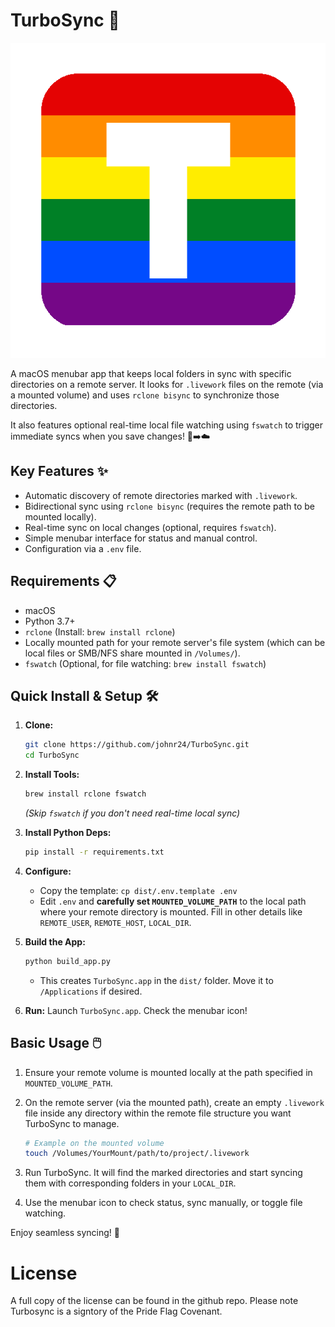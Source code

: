 # TurboSync 🚀

![the turbo link icon which is a gay pride flag with the letter T in the middle of it, the icon has rounded corners much like any other app icon](turbo_sync/icon.png)

A macOS menubar app that keeps local folders in sync with specific directories on a remote server. It looks for `.livework` files on the remote (via a mounted volume) and uses `rclone bisync` to synchronize those directories.

It also features optional real-time local file watching using `fswatch` to trigger immediate syncs when you save changes! 💾➡️☁️

## Key Features ✨

*   Automatic discovery of remote directories marked with `.livework`.
*   Bidirectional sync using `rclone bisync` (requires the remote path to be mounted locally).
*   Real-time sync on local changes (optional, requires `fswatch`).
*   Simple menubar interface for status and manual control.
*   Configuration via a `.env` file.

## Requirements 📋

*   macOS
*   Python 3.7+
*   `rclone` (Install: `brew install rclone`)
*   Locally mounted path for your remote server's file system (which can be local files or SMB/NFS share mounted in `/Volumes/`).
*   `fswatch` (Optional, for file watching: `brew install fswatch`)



## Quick Install & Setup 🛠️

1.  **Clone:**
    ```bash
    git clone https://github.com/johnr24/TurboSync.git
    cd TurboSync
    ```

2.  **Install Tools:**
    ```bash
    brew install rclone fswatch
    ```
    *(Skip `fswatch` if you don't need real-time local sync)*

3.  **Install Python Deps:**
    ```bash
    pip install -r requirements.txt
    ```

4.  **Configure:**
    *   Copy the template: `cp dist/.env.template .env`
    *   Edit `.env` and **carefully set `MOUNTED_VOLUME_PATH`** to the local path where your remote directory is mounted. Fill in other details like `REMOTE_USER`, `REMOTE_HOST`, `LOCAL_DIR`.

5.  **Build the App:**
    ```bash
    python build_app.py
    ```
    *   This creates `TurboSync.app` in the `dist/` folder. Move it to `/Applications` if desired.

6.  **Run:** Launch `TurboSync.app`. Check the menubar icon!

## Basic Usage 🖱️

1.  Ensure your remote volume is mounted locally at the path specified in `MOUNTED_VOLUME_PATH`.
2.  On the remote server (via the mounted path), create an empty `.livework` file inside any directory within the remote file structure you want TurboSync to manage.

    ```bash
    # Example on the mounted volume
    touch /Volumes/YourMount/path/to/project/.livework
    ```
3.  Run TurboSync. It will find the marked directories and start syncing them with corresponding folders in your `LOCAL_DIR`.
4.  Use the menubar icon to check status, sync manually, or toggle file watching.

Enjoy seamless syncing! 🎉


# License 

A full copy of the license can be found in the github repo.
Please note Turbosync is a signtory of the Pride Flag Covenant. 
